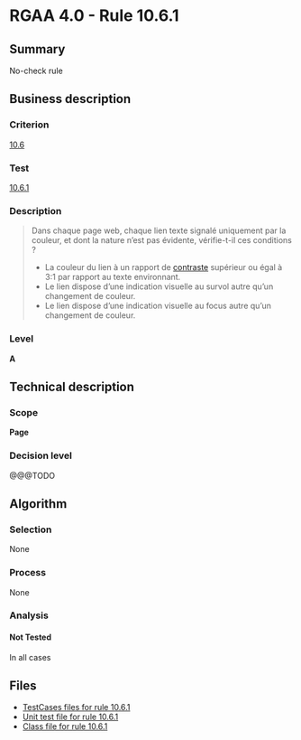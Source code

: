 # RGAA 4.0 - Rule 10.6.1

## Summary

No-check rule

## Business description

### Criterion

[10.6](https://www.numerique.gouv.fr/publications/rgaa-accessibilite/methode/criteres/#crit-10-6)

### Test

[10.6.1](https://www.numerique.gouv.fr/publications/rgaa-accessibilite/methode/criteres/#test-10-6-1)

### Description

> Dans chaque page web, chaque lien texte signalé uniquement par la couleur, et dont la nature n’est pas évidente, vérifie-t-il ces conditions ?
> 
> * La couleur du lien à un rapport de [contraste](https://www.numerique.gouv.fr/publications/rgaa-accessibilite/methode/glossaire/#contraste) supérieur ou égal à 3:1 par rapport au texte environnant.
> * Le lien dispose d’une indication visuelle au survol autre qu’un changement de couleur.
> * Le lien dispose d’une indication visuelle au focus autre qu’un changement de couleur.

### Level

**A**


## Technical description

### Scope

**Page**

### Decision level

@@@TODO


## Algorithm

### Selection

None

### Process

None

### Analysis

#### Not Tested

In all cases


## Files

- [TestCases files for rule 10.6.1](https://gitlab.com/asqatasun/Asqatasun/-/tree/v5/rules/rules-rgaa4.0/src/test/resources/testcases/rgaa40/Rgaa40Rule100601/)
- [Unit test file for rule 10.6.1](https://gitlab.com/asqatasun/Asqatasun/-/blob/v5/rules/rules-rgaa4.0/src/test/java/org/asqatasun/rules/rgaa40/Rgaa40Rule100601Test.java)
- [Class file for rule 10.6.1](https://gitlab.com/asqatasun/Asqatasun/-/blob/v5/rules/rules-rgaa4.0/src/main/java/org/asqatasun/rules/rgaa40/Rgaa40Rule100601.java)


